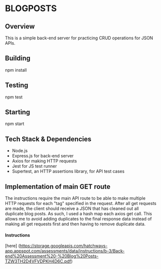 # BLOGPOSTS

## Overview 
This is a simple back-end server for practicing CRUD operations for JSON APIs.  

## Building
npm install

## Testing
npm test

## Starting
npm start

## Tech Stack & Dependencies 
- Node.js 
- Express.js for back-end server 
- Axios for making HTTP requests 
- Jest for JS test runner
- Supertest, an HTTP assertions library, for API test cases

## Implementation of main GET route 
The instructions require the main API route to be able to make multiple HTTP requests for each "tag" specified in the request. After all get requests are made, the client should receive a JSON that has cleaned out all duplicate blog posts. As such, I used a hash map each axios get call. This allows me to avoid adding duplicates to the final response data instead of making all get requests first and then having to remove duplicate data. 

#### Instructions
[here] (https://storage.googleapis.com/hatchways-app.appspot.com/assessments/data/instructions/b-3/Back-end%20Assessment%20-%20Blog%20Posts-TZW3TH2D4VFVDPKH4D6C.pdf)
